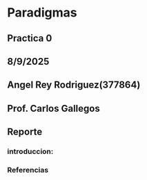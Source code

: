 # Paradigmas
## Practica 0
## 8/9/2025
## Angel Rey Rodriguez(377864)
## Prof. Carlos Gallegos
## Reporte

### introduccion:


### Referencias

